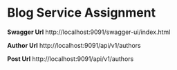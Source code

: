 # Blog Service Assignment


<b>Swagger Url</b>
http://localhost:9091/swagger-ui/index.html

<b>Author Url</b>
http://localhost:9091/api/v1/authors

<b>Post Url</b>
http://localhost:9091/api/v1/authors


